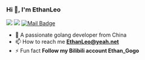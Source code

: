 <!--
**wanyuqin/wanyuqin** is a ✨ _special_ ✨ repository because its `README.md` (this file) appears on your GitHub profile.

Here are some ideas to get you started:

- 🔭 I’m currently working on ...
- 🌱 I’m currently learning ...
- 👯 I’m looking to collaborate on ...
- 🤔 I’m looking for help with ...
- 💬 Ask me about ...
- 📫 How to reach me: ...
- 😄 Pronouns: ...
- ⚡ Fun fact: ...
-->


### Hi 👋, I'm EthanLeo
[![](https://img.shields.io/badge/Bilibili-Ethan__Gogo-red?logo=Bilibili&style=flat)](https://space.bilibili.com/160793087)
[![](https://img.shields.io/badge/%E5%85%AC%E4%BC%97%E5%8F%B7-bitter-brightgreen)]()
[![Mail Badge](https://img.shields.io/badge/-ethanleo@yeah.net-c14438?style=flat&logo=Gmail&logoColor=white&link=mailto:ethanleo@yeah.net)](mailto:ethanleo@yeah.net)

- 🤔 A passionate golang developer from China
- 📫 How to reach me **EthanLeo@yeah.net**
- ⚡ Fun fact **Follow my Bilibili account Ethan_Gogo**

